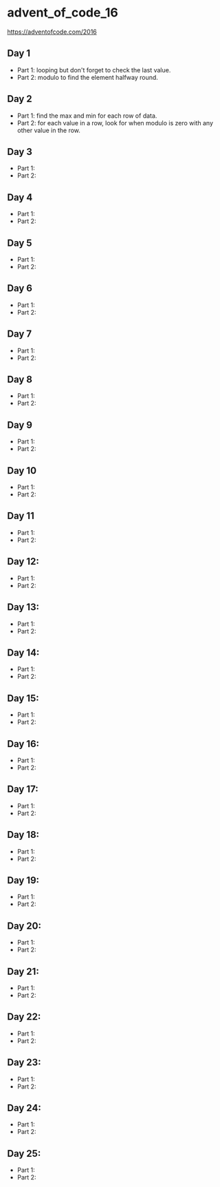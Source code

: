 # advent_of_code_16
https://adventofcode.com/2016

## Day 1
- Part 1: looping but don't forget to check the last value.
- Part 2: modulo to find the element halfway round.

## Day 2
- Part 1: find the max and min for each row of data.
- Part 2: for each value in a row, look for when modulo is zero with any other value in the row.

## Day 3
- Part 1:
- Part 2:

## Day 4
- Part 1:
- Part 2:

## Day 5
- Part 1:
- Part 2:

## Day 6
- Part 1:
- Part 2:

## Day 7
- Part 1:
- Part 2:

## Day 8
- Part 1:
- Part 2:

## Day 9
- Part 1:
- Part 2:

## Day 10
- Part 1:
- Part 2:

## Day 11
- Part 1:
- Part 2:

## Day 12:
- Part 1:
- Part 2:

## Day 13:
- Part 1:
- Part 2:

## Day 14:
- Part 1:
- Part 2:

## Day 15:
- Part 1:
- Part 2:

## Day 16:
- Part 1:
- Part 2:

## Day 17:
- Part 1:
- Part 2:

## Day 18:
- Part 1:
- Part 2:

## Day 19:
- Part 1:
- Part 2:

## Day 20:
- Part 1:
- Part 2:

## Day 21:
- Part 1:
- Part 2:

## Day 22:
- Part 1:
- Part 2:

## Day 23:
- Part 1:
- Part 2:

## Day 24:
- Part 1:
- Part 2:

## Day 25:
- Part 1:
- Part 2:
